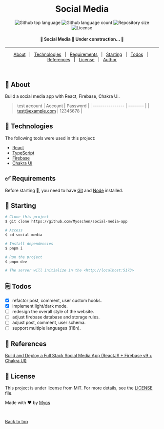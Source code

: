 
<h1 align="center">Social Media</h1>

<p align="center">
  <img alt="Github top language" src="https://img.shields.io/github/languages/top/Myoschen/social-media-app?color=56BEB8">

  <img alt="Github language count" src="https://img.shields.io/github/languages/count/Myoschen/social-media-app?color=56BEB8">

  <img alt="Repository size" src="https://img.shields.io/github/repo-size/Myoschen/social-media-app?color=56BEB8">

  <img alt="License" src="https://img.shields.io/github/license/Myoschen/social-media-app?color=56BEB8">
</p>

<!-- Status -->

<h4 align="center">
 🚧  Social Media 🚀 Under construction...  🚧
</h4>

<hr>

<p align="center">
  <a href="#dart-about">About</a> &#xa0; | &#xa0;
  <a href="#rocket-technologies">Technologies</a> &#xa0; | &#xa0;
  <a href="#white_check_mark-requirements">Requirements</a> &#xa0; | &#xa0;
  <a href="#checkered_flag-starting">Starting</a> &#xa0; | &#xa0;
  <a href="#spiral_notepad-todos">Todos</a> &#xa0; | &#xa0;
  <a href="#link-references">References</a> &#xa0; | &#xa0;
  <a href="#memo-license">License</a> &#xa0; | &#xa0;
  <a href="https://github.com/Myoschen" target="_blank">Author</a>
</p>

<br>

## :dart: About ##

Build a social media app with React, Firebase, Chakra UI.

> test account
> |      Account     | Password |
> | ---------------- | -------- |
> | test@example.com | 12345678 |

## :rocket: Technologies ##

The following tools were used in this project:

- [React](https://react.dev/)
- [TypeScript](https://www.typescriptlang.org/)
- [Firebase](https://firebase.google.com/)
- [Chakra UI](https://chakra-ui.com/)

## :white_check_mark: Requirements ##

Before starting :checkered_flag:, you need to have [Git](https://git-scm.com) and [Node](https://nodejs.org/en/) installed.

## :checkered_flag: Starting ##

```bash
# Clone this project
$ git clone https://github.com/Myoschen/social-media-app

# Access
$ cd social-media

# Install dependencies
$ pnpm i

# Run the project
$ pnpm dev

# The server will initialize in the <http://localhost:5173>
```

## :spiral_notepad: Todos ##

- [x] refactor post, comment, user custom hooks.
- [x] implement light/dark mode.
- [ ] redesign the overall style of the website.
- [ ] adjust firebase database and storage rules.
- [ ] adjust post, comment, user schema.
- [ ] support multiple languages (i18n).

## :link: References ##

[Build and Deploy a Full Stack Social Media App (ReactJS + Firebase v9 + Chakra UI)](https://www.youtube.com/watch?v=ELyjd5OXZKI)

## :memo: License ##

This project is under license from MIT. For more details, see the [LICENSE](LICENSE.md) file.

Made with :heart: by <a href="https://github.com/Myoschen" target="_blank">Myos</a>

&#xa0;

<a href="#top">Back to top</a>

